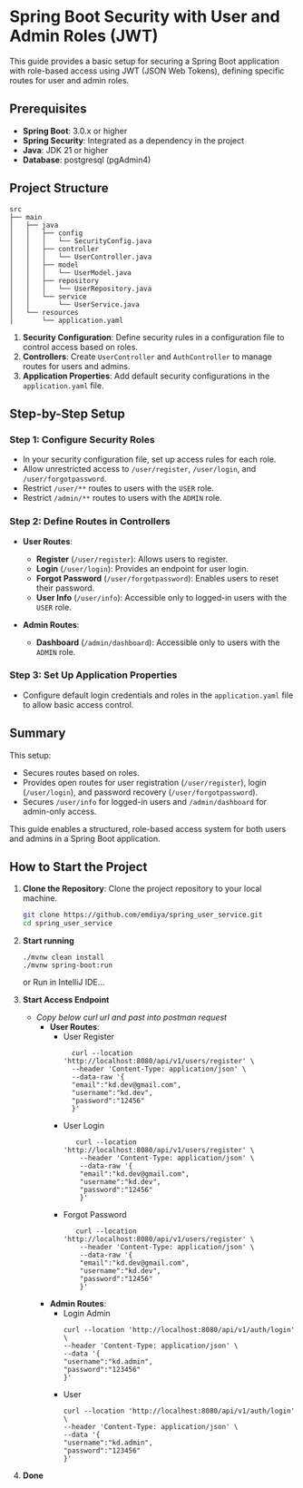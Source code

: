 # Spring Boot Security with User and Admin Roles (JWT)

This guide provides a basic setup for securing a Spring Boot application with role-based access using JWT (JSON Web Tokens), defining specific routes for user and admin roles.

## Prerequisites

- **Spring Boot**: 3.0.x or higher
- **Spring Security**: Integrated as a dependency in the project
- **Java**: JDK 21 or higher
- **Database**: postgresql (pgAdmin4)

## Project Structure

```plaintext
src
├── main
│   ├── java
│   │   ├── config
│   │   │   └── SecurityConfig.java
│   │   ├── controller
│   │   │   └── UserController.java
│   │   ├── model
│   │   │   └── UserModel.java
│   │   ├── repository
│   │   │   └── UserRepository.java
│   │   └── service
│   │       └── UserService.java
│   └── resources
│       └── application.yaml
```

1. **Security Configuration**: Define security rules in a configuration file to control access based on roles.
2. **Controllers**: Create `UserController` and `AuthController` to manage routes for users and admins.
3. **Application Properties**: Add default security configurations in the `application.yaml` file.

## Step-by-Step Setup

### Step 1: Configure Security Roles

- In your security configuration file, set up access rules for each role.
- Allow unrestricted access to `/user/register`, `/user/login`, and `/user/forgotpassword`.
- Restrict `/user/**` routes to users with the `USER` role.
- Restrict `/admin/**` routes to users with the `ADMIN` role.

### Step 2: Define Routes in Controllers

- **User Routes**:
    - **Register** (`/user/register`): Allows users to register.
    - **Login** (`/user/login`): Provides an endpoint for user login.
    - **Forgot Password** (`/user/forgotpassword`): Enables users to reset their password.
    - **User Info** (`/user/info`): Accessible only to logged-in users with the `USER` role.

- **Admin Routes**:
    - **Dashboard** (`/admin/dashboard`): Accessible only to users with the `ADMIN` role.

### Step 3: Set Up Application Properties

- Configure default login credentials and roles in the `application.yaml` file to allow basic access control.

## Summary

This setup:
- Secures routes based on roles.
- Provides open routes for user registration (`/user/register`), login (`/user/login`), and password recovery (`/user/forgotpassword`).
- Secures `/user/info` for logged-in users and `/admin/dashboard` for admin-only access.

This guide enables a structured, role-based access system for both users and admins in a Spring Boot application.


## How to Start the Project

1. **Clone the Repository**: Clone the project repository to your local machine.
   ```bash
   git clone https://github.com/emdiya/spring_user_service.git
   cd spring_user_service
   ```
   
2. **Start running**
    ```
   ./mvnw clean install
   ./mvnw spring-boot:run
    ```
   or Run in IntelliJ IDE...


3. **Start Access Endpoint**
    - *Copy below curl url and past into postman request*
      - **User Routes**:
        - User Register
          ```
            curl --location 'http://localhost:8080/api/v1/users/register' \
            --header 'Content-Type: application/json' \
            --data-raw '{
            "email":"kd.dev@gmail.com",
            "username":"kd.dev",
            "password":"12456"
            }'
          ```
        - User Login
          ```
             curl --location 'http://localhost:8080/api/v1/users/register' \
              --header 'Content-Type: application/json' \
              --data-raw '{
              "email":"kd.dev@gmail.com",
              "username":"kd.dev",
              "password":"12456"
              }'
          ```    
        - Forgot Password
          ```
             curl --location 'http://localhost:8080/api/v1/users/register' \
              --header 'Content-Type: application/json' \
              --data-raw '{
              "email":"kd.dev@gmail.com",
              "username":"kd.dev",
              "password":"12456"
              }'
          ```
      - **Admin Routes**:
        - Login Admin
           ```
           curl --location 'http://localhost:8080/api/v1/auth/login' \
           --header 'Content-Type: application/json' \
           --data '{
           "username":"kd.admin",
           "password":"123456"
           }'
           ```    
        - User
            ```
            curl --location 'http://localhost:8080/api/v1/auth/login' \
            --header 'Content-Type: application/json' \
            --data '{
            "username":"kd.admin",
            "password":"123456"
            }'
            ```
4. **Done**
